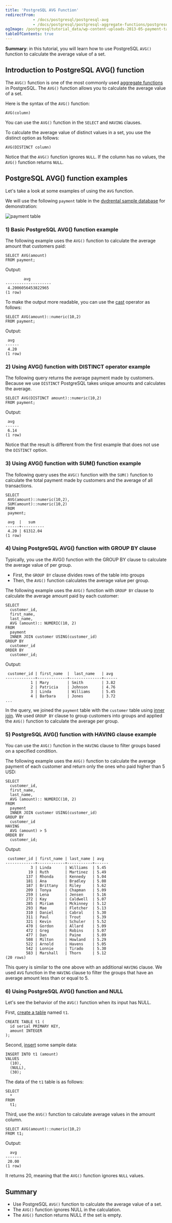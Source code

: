 ```yaml
---
title: 'PostgreSQL AVG Function'
redirectFrom:
            - /docs/postgresql/postgresql-avg 
            - /docs/postgresql/postgresql-aggregate-functions/postgresql-avg-function
ogImage: /postgresqltutorial_data/wp-content-uploads-2013-05-payment-table.png
tableOfContents: true
---
```


**Summary**: in this tutorial, you will learn how to use PostgreSQL `AVG()` function to calculate the average value of a set.

## Introduction to PostgreSQL AVG() function

The `AVG()` function is one of the most commonly used [aggregate functions](/docs/postgresql/postgresql-aggregate-functions) in PostgreSQL. The `AVG()` function allows you to calculate the average value of a set.

Here is the syntax of the `AVG()` function:

```
AVG(column)
```

You can use the `AVG()` function in the `SELECT` and `HAVING` clauses.

To calculate the average value of distinct values in a set, you use the distinct option as follows:

```
AVG(DISTINCT column)
```

Notice that the `AVG()` function ignores `NULL`. If the column has no values, the `AVG()` function returns `NULL`.

## PostgreSQL AVG() function examples

Let's take a look at some examples of using the `AVG` function.

We will use the following `payment` table in the [dvdrental sample database](/docs/postgresql/postgresql-getting-started/postgresql-sample-database) for demonstration:

![payment table](/postgresqltutorial_data/wp-content-uploads-2013-05-payment-table.png)

### 1) Basic PostgreSQL AVG() function example

The following example uses the `AVG()` function to calculate the average amount that customers paid:

```
SELECT AVG(amount)
FROM payment;
```

Output:

```
        avg
--------------------
 4.2006056453822965
(1 row)
```

To make the output more readable, you can use the [cast](/docs/postgresql/postgresql-cast) operator as follows:

```
SELECT AVG(amount)::numeric(10,2)
FROM payment;
```

Output:

```
 avg
------
 4.20
(1 row)
```

### 2) Using AVG() function with DISTINCT operator example

The following query returns the average payment made by customers. Because we use `DISTINCT` PostgreSQL takes unique amounts and calculates the average.

```
SELECT AVG(DISTINCT amount)::numeric(10,2)
FROM payment;
```

Output:

```
 avg
------
 6.14
(1 row)
```

Notice that the result is different from the first example that does not use the `DISTINCT` option.

### 3) Using AVG() function with SUM() function example

The following query uses the `AVG()` function with the `SUM()` function to calculate the total payment made by customers and the average of all transactions.

```
SELECT
 AVG(amount)::numeric(10,2),
 SUM(amount)::numeric(10,2)
FROM
 payment;
```

```
 avg  |   sum
------+----------
 4.20 | 61312.04
(1 row)
```

### 4) Using PostgreSQL AVG() function with GROUP BY clause

Typically, you use the AVG() function with the GROUP BY clause to calculate the average value of per group.

- First, the `GROUP BY` clause divides rows of the table into groups
- Then, the `AVG()` function calculates the average value per group.

The following example uses the `AVG()` function with `GROUP BY` clause to calculate the average amount paid by each customer:

```
SELECT
  customer_id,
  first_name,
  last_name,
  AVG (amount):: NUMERIC(10, 2)
FROM
  payment
  INNER JOIN customer USING(customer_id)
GROUP BY
  customer_id
ORDER BY
  customer_id;
```

Output:

```
 customer_id | first_name  |  last_name   | avg
-------------+-------------+--------------+------
           1 | Mary        | Smith        | 3.82
           2 | Patricia    | Johnson      | 4.76
           3 | Linda       | Williams     | 5.45
           4 | Barbara     | Jones        | 3.72
...
```

In the query, we joined the `payment` table with the `customer` table using [inner join](/docs/postgresql/postgresql-inner-join). We used `GROUP BY` clause to group customers into groups and applied the `AVG()` function to calculate the average per group.

### 5) PostgreSQL AVG() function with HAVING clause example

You can use the `AVG()` function in the `HAVING` clause to filter groups based on a specified condition.

The following example uses the `AVG()` function to calculate the average payment of each customer and return only the ones who paid higher than 5 USD:

```
SELECT
  customer_id,
  first_name,
  last_name,
  AVG (amount):: NUMERIC(10, 2)
FROM
  payment
  INNER JOIN customer USING(customer_id)
GROUP BY
  customer_id
HAVING
  AVG (amount) > 5
ORDER BY
  customer_id;
```

Output:

```
 customer_id | first_name | last_name | avg
-------------+------------+-----------+------
           3 | Linda      | Williams  | 5.45
          19 | Ruth       | Martinez  | 5.49
         137 | Rhonda     | Kennedy   | 5.04
         181 | Ana        | Bradley   | 5.08
         187 | Brittany   | Riley     | 5.62
         209 | Tonya      | Chapman   | 5.09
         259 | Lena       | Jensen    | 5.16
         272 | Kay        | Caldwell  | 5.07
         285 | Miriam     | Mckinney  | 5.12
         293 | Mae        | Fletcher  | 5.13
         310 | Daniel     | Cabral    | 5.30
         311 | Paul       | Trout     | 5.39
         321 | Kevin      | Schuler   | 5.52
         470 | Gordon     | Allard    | 5.09
         472 | Greg       | Robins    | 5.07
         477 | Dan        | Paine     | 5.09
         508 | Milton     | Howland   | 5.29
         522 | Arnold     | Havens    | 5.05
         542 | Lonnie     | Tirado    | 5.30
         583 | Marshall   | Thorn     | 5.12
(20 rows)
```

This query is similar to the one above with an additional `HAVING` clause. We used `AVG` function in the `HAVING` clause to filter the groups that have an average amount less than or equal to 5.

### 6) Using PostgreSQL AVG() function and NULL

Let's see the behavior of the `AVG()` function when its input has NULL.

First, [create a table](/docs/postgresql/postgresql-create-table) named `t1`.

```
CREATE TABLE t1 (
  id serial PRIMARY KEY,
  amount INTEGER
);
```

Second, [insert](/docs/postgresql/postgresql-insert) some sample data:

```
INSERT INTO t1 (amount)
VALUES
  (10),
  (NULL),
  (30);
```

The data of the `t1` table is as follows:

```
SELECT
  *
FROM
  t1;
```

Third, use the `AVG()` function to calculate average values in the amount column.

```
SELECT AVG(amount)::numeric(10,2)
FROM t1;
```

Output:

```
  avg
-------
 20.00
(1 row)
```

It returns 20, meaning that the `AVG()` function ignores `NULL` values.

## Summary

- Use PostgreSQL `AVG()` function to calculate the average value of a set.
- The `AVG()` function ignores NULL in the calculation.
- The `AVG()` function returns NULL if the set is empty.
